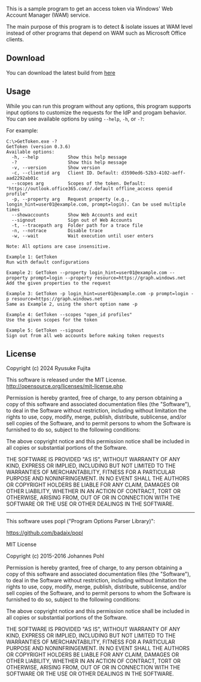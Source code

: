 This is a sample program to get an access token via Windows' Web Account Manager (WAM) service.

The main purpose of this program is to detect & isolate issues at WAM level instead of other programs that depend on WAM such as Microsoft Office clients.  

## Download
You can download the latest build from [here](https://github.com/jpmessaging/GetToken/releases/download/v0.3.6/GetToken.zip)

## Usage
While you can run this program without any options, this program supports input options to customize the requests for the IdP and progam behavior. You can see available options by using `--help`, `-h`, or `-?`:  

For example:

    C:\>GetToken.exe -?
    GetToken (version 0.3.6)
    Available options:
      -h, --help           Show this help message
      -?                   Show this help message
      -v, --version        Show version
      -c, --clientid arg   Client ID. Default: d3590ed6-52b3-4102-aeff-aad2292ab01c
      --scopes arg         Scopes of the token. Default: "https://outlook.office365.com//.default offline_access openid profile"
      -p, --property arg   Request property (e.g., longin_hint=user01@example.com, prompt=login). Can be used multiple times
      --showaccounts       Show Web Accounts and exit
      --signout            Sign out of Web Accounts
      -t, --tracepath arg  Folder path for a trace file
      -n, --notrace        Disable trace
      -w, --wait           Wait execution until user enters
    
    Note: All options are case insensitive.
    
    Example 1: GetToken
    Run with default configurations
    
    Example 2: GetToken --property login_hint=user01@example.com --property prompt=login --property resource=https://graph.windows.net
    Add the given properties to the request
    
    Example 3: GetToken -p login_hint=user01@example.com -p prompt=login -p resource=https://graph.windows.net
    Same as Example 2, using the short option name -p
    
    Example 4: GetToken --scopes "open_id profiles"
    Use the given scopes for the token
    
    Example 5: GetToken --signout
    Sign out from all web accounts before making token requests


## License
Copyright (c) 2024 Ryusuke Fujita

This software is released under the MIT License.  
http://opensource.org/licenses/mit-license.php

Permission is hereby granted, free of charge, to any person obtaining a copy of this software and associated documentation files (the "Software"), to deal in the Software without restriction, including without limitation the rights to use, copy, modify, merge, publish, distribute, sublicense, and/or sell copies of the Software, and to permit persons to whom the Software is furnished to do so, subject to the following conditions:

The above copyright notice and this permission notice shall be included in all copies or substantial portions of the Software.

THE SOFTWARE IS PROVIDED "AS IS", WITHOUT WARRANTY OF ANY KIND, EXPRESS OR IMPLIED, INCLUDING BUT NOT LIMITED TO THE WARRANTIES OF MERCHANTABILITY, FITNESS FOR A PARTICULAR PURPOSE AND NONINFRINGEMENT. IN NO EVENT SHALL THE AUTHORS OR COPYRIGHT HOLDERS BE LIABLE FOR ANY CLAIM, DAMAGES OR OTHER LIABILITY, WHETHER IN AN ACTION OF CONTRACT, TORT OR OTHERWISE, ARISING FROM, OUT OF OR IN CONNECTION WITH THE SOFTWARE OR THE USE OR OTHER DEALINGS IN THE SOFTWARE.

---
This software uses popl ("Program Options Parser Library)":  

https://github.com/badaix/popl

MIT License

Copyright (c) 2015-2016 Johannes Pohl

Permission is hereby granted, free of charge, to any person obtaining a copy
of this software and associated documentation files (the "Software"), to deal
in the Software without restriction, including without limitation the rights
to use, copy, modify, merge, publish, distribute, sublicense, and/or sell
copies of the Software, and to permit persons to whom the Software is
furnished to do so, subject to the following conditions:

The above copyright notice and this permission notice shall be included in all
copies or substantial portions of the Software.

THE SOFTWARE IS PROVIDED "AS IS", WITHOUT WARRANTY OF ANY KIND, EXPRESS OR
IMPLIED, INCLUDING BUT NOT LIMITED TO THE WARRANTIES OF MERCHANTABILITY,
FITNESS FOR A PARTICULAR PURPOSE AND NONINFRINGEMENT. IN NO EVENT SHALL THE
AUTHORS OR COPYRIGHT HOLDERS BE LIABLE FOR ANY CLAIM, DAMAGES OR OTHER
LIABILITY, WHETHER IN AN ACTION OF CONTRACT, TORT OR OTHERWISE, ARISING FROM,
OUT OF OR IN CONNECTION WITH THE SOFTWARE OR THE USE OR OTHER DEALINGS IN THE
SOFTWARE.